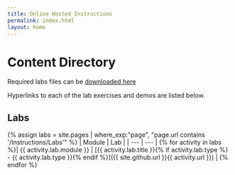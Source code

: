 ```yaml
---
title: Online Hosted Instructions
permalink: index.html
layout: home
---
```


# Content Directory

Required labs files can be [downloaded here](https://github.com/Cloudklass/Azure-Security/archive/master.zip)

Hyperlinks to each of the lab exercises and demos are listed below.

## Labs

{% assign labs = site.pages | where_exp:"page", "page.url contains '/Instructions/Labs'" %}
| Module | Lab |
| --- | --- | 
{% for activity in labs  %}| {{ activity.lab.module }} | [{{ activity.lab.title }}{% if activity.lab.type %} - {{ activity.lab.type }}{% endif %}]({{ site.github.url }}{{ activity.url }}) |
{% endfor %}
